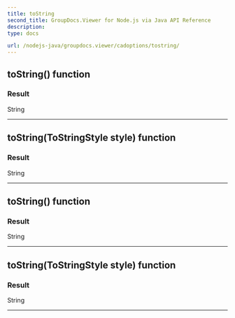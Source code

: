 ```yaml
---
title: toString
second_title: GroupDocs.Viewer for Node.js via Java API Reference
description: 
type: docs

url: /nodejs-java/groupdocs.viewer/cadoptions/tostring/
---
```


## toString()  function


### Result
String


---


## toString(ToStringStyle style)  function


### Result
String


---


## toString()  function


### Result
String


---


## toString(ToStringStyle style)  function


### Result
String


---


